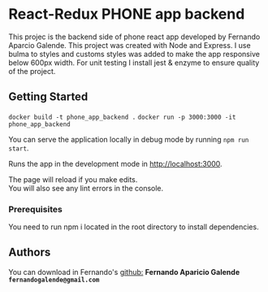 # React-Redux PHONE app backend

This projec is the backend side of phone react app developed by Fernando Aparcio Galende.
This project was created with Node and Express.
I use bulma to styles and customs styles was added to make the app responsive below 600px width.
For unit testing I install jest & enzyme to ensure quality of the project.

## Getting Started

`docker build -t phone_app_backend .`
`docker run -p 3000:3000 -it phone_app_backend`

You can serve the application locally in debug mode by running `npm run start`.

Runs the app in the development mode in [http://localhost:3000](http://localhost:3000).

The page will reload if you make edits.<br>
You will also see any lint errors in the console.

### Prerequisites

You need to run npm i located in the root directory to install dependencies.

## Authors

You can download in Fernando's [github:](https://github.com/FernandoGalende/phone-node-app)
**Fernando Aparicio Galende `fernandogalende@gmail.com`**

